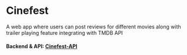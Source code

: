 # Cinefest
A web app where users can post reviews for different movies along with trailer playing feature integrating with TMDB API

#### Backend & API: [Cinefest-API](https://github.com/praveen-221/Cinefest-api)
